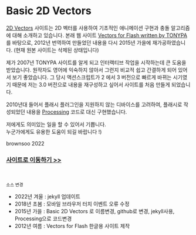 # Basic 2D Vectors

[2D Vectors](https://brownsoo.github.io/2DVectors/) 사이트는 2D 벡터를 사용하여 기초적인 애니메이션 구현과 충돌 알고리즘에 대해 소개하고 있습니다.
본래 웹 사이트 [Vectors for Flash written by TONYPA](http://www.tonypa.pri.ee/vectors) 를 바탕으로, 2012년 번역하여 만들었던 내용을 다시 2015년 가을에 재가공하였습니다. (현재 원본 사이트는 삭제된 상태입니다)

제가 2007년 TONYPA 사이트를 알게 되고 인터랙티브 작업을 시작하는데 큰 도움을 받았습니다. 원작자도 영어에 익숙하지 않아서 그런지 비교적 쉽고 간결하게 되어 있어서 보기 좋았습니다. 그 당시 액션스크립트가 2 에서 3 버전으로 빠르게 바뀌는 시기였기 때문에 저는 3.0 버전으로 내용을 재구성하고 싶어서 사이트를 처음 만들게 되었습니다.

2010년대 들어서 플래시 플러그인을 지원하지 않는 디바이스를 고려하여, 플래시로 작성되었던 내용을 [Processing](https://processing.org) 코드로 대신 구현했습니다.

저에게도 의미있는 일을 할 수 있어서 기쁩니다.<br>
누군가에게도 유용한 도움이 되길 바랍니다 !)

brownsoo 2022
<br>


### [사이트로 이동하기 >>](https://brownsoo.github.io/2DVectors/)

<script src="./js/processing-v1_6_6.js"></script>
<canvas data-processing-sources="./data/ball_vs_arc.pde"></canvas>

<br>

<small>소스 변경</small>

- 2022년 겨울 : jekyll 업데이트 
- 2018년 초봄 : 모바일 브라우저 터치 이벤트 오류 수정
- 2015년 가을 : Basic 2D Vectors 로 이름변경, github로 변경, jekyll사용, Processing으로 코드변경
- 2012년 여름 : Vectors for Flash 한글용 사이트 제작
